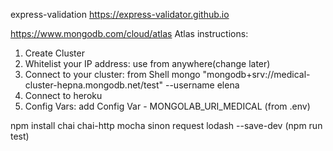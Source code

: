 express-validation https://express-validator.github.io

https://www.mongodb.com/cloud/atlas
Atlas instructions:

1. Create Cluster
3. Whitelist your IP address: use from anywhere(change later)
4. Connect to your cluster: from Shell
    mongo "mongodb+srv://medical-cluster-hepna.mongodb.net/test" --username elena
5. Connect to heroku
6. Config Vars: add Config Var - MONGOLAB_URI_MEDICAL (from .env)

npm install chai chai-http mocha sinon request lodash --save-dev  (npm run test)



